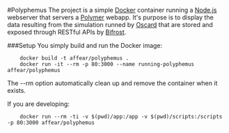 #Polyphemus
The project is a simple [Docker](https://www.docker.com/) container running a [Node.js](http://nodejs.org/) webserver that servers a [Polymer](https://www.polymer-project.org/) webapp.
It's purpose is to display the data resulting from the simulation runned by [Oscard](https://github.com/affear/oscard) that are stored and exposed through RESTful APIs by [Bifrost](https://github.com/affear/bifrost).

###Setup
You simply build and run the Docker image:
```
	docker build -t affear/polyphemus .
	docker run -it --rm -p 80:3000 --name running-polyphemus affear/polyphemus
```
The --rm option automatically clean up and remove the container when it exists.

If you are developing:
```
	docker run --rm -ti -v $(pwd)/app:/app -v $(pwd)/scripts:/scripts -p 80:3000 affear/polyphemus
```